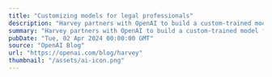```yaml
---
title: "Customizing models for legal professionals"
description: "Harvey partners with OpenAI to build a custom-trained model for legal professionals."
summary: "Harvey partners with OpenAI to build a custom-trained model for legal professionals."
pubDate: "Tue, 02 Apr 2024 00:00:00 GMT"
source: "OpenAI Blog"
url: "https://openai.com/blog/harvey"
thumbnail: "/assets/ai-icon.png"
---
```


